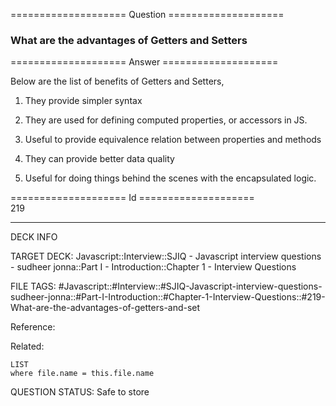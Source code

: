 ==================== Question ====================  

### What are the advantages of Getters and Setters  

==================== Answer ====================  

Below are the list of benefits of Getters and Setters,

1. They provide simpler syntax

2. They are used for defining computed properties, or accessors in JS.

3. Useful to provide equivalence relation between properties and methods

4. They can provide better data quality

5. Useful for doing things behind the scenes with the encapsulated logic.

==================== Id ====================  
219

---

DECK INFO

TARGET DECK: Javascript::Interview::SJIQ - Javascript interview questions - sudheer jonna::Part I - Introduction::Chapter 1 - Interview Questions

FILE TAGS: #Javascript::#Interview::#SJIQ-Javascript-interview-questions-sudheer-jonna::#Part-I-Introduction::#Chapter-1-Interview-Questions::#219-What-are-the-advantages-of-getters-and-set

Reference:

Related:

```dataview
LIST
where file.name = this.file.name
```

QUESTION STATUS: Safe to store
